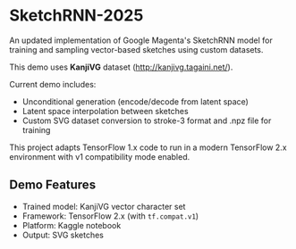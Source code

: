 # SketchRNN-2025
An updated implementation of Google Magenta's SketchRNN model for training and sampling vector-based sketches using custom datasets. 

This demo uses **KanjiVG** dataset (http://kanjivg.tagaini.net/). 

Current demo includes: 
- Unconditional generation (encode/decode from latent space) 
- Latent space interpolation between sketches 
- Custom SVG dataset conversion to stroke-3 format and .npz file for training

This project adapts TensorFlow 1.x code to run in a modern TensorFlow 2.x environment with v1 compatibility mode enabled.

## Demo Features

- Trained model: KanjiVG vector character set
- Framework: TensorFlow 2.x (with `tf.compat.v1`)
- Platform: Kaggle notebook
- Output: SVG sketches
